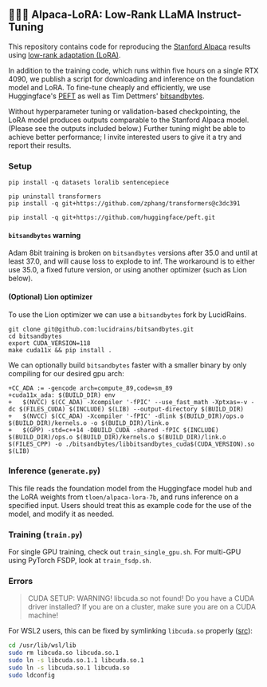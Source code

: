 ## 🦙🌲🤏 Alpaca-LoRA: Low-Rank LLaMA Instruct-Tuning

This repository contains code for reproducing the [Stanford Alpaca](https://github.com/tatsu-lab/stanford_alpaca) results using [low-rank adaptation (LoRA)](https://arxiv.org/pdf/2106.09685.pdf).

In addition to the training code, which runs within five hours on a single RTX 4090,
we publish a script for downloading and inference on the foundation model and LoRA.
To fine-tune cheaply and efficiently, we use Huggingface's [PEFT](https://github.com/huggingface/peft)
as well as Tim Dettmers' [bitsandbytes](https://github.com/TimDettmers/bitsandbytes).

Without hyperparameter tuning or validation-based checkpointing, the LoRA model produces outputs comparable to the Stanford Alpaca model. (Please see the outputs included below.) Further tuning might be able to achieve better performance; I invite interested users to give it a try and report their results.

### Setup
```
pip install -q datasets loralib sentencepiece

pip uninstall transformers
pip install -q git+https://github.com/zphang/transformers@c3dc391

pip install -q git+https://github.com/huggingface/peft.git
```

#### `bitsandbytes` warning
Adam 8bit training is broken on `bitsandbytes` versions after 35.0 and until at least 37.0, and will cause loss to explode to inf.
The workaround is to either use 35.0, a fixed future version, or using another optimizer (such as Lion below).

#### (Optional) Lion optimizer
To use the Lion optimizer we can use a `bitsandbytes` fork by LucidRains.

```
git clone git@github.com:lucidrains/bitsandbytes.git
cd bitsandbytes
export CUDA_VERSION=118
make cuda11x && pip install .
```

We can optionally build `bitsandbytes` faster with a smaller binary by only compiling for our desired gpu arch:

```
+CC_ADA := -gencode arch=compute_89,code=sm_89
+cuda11x_ada: $(BUILD_DIR) env
+	$(NVCC) $(CC_ADA) -Xcompiler '-fPIC' --use_fast_math -Xptxas=-v -dc $(FILES_CUDA) $(INCLUDE) $(LIB) --output-directory $(BUILD_DIR)
+	$(NVCC) $(CC_ADA) -Xcompiler '-fPIC' -dlink $(BUILD_DIR)/ops.o $(BUILD_DIR)/kernels.o -o $(BUILD_DIR)/link.o
+	$(GPP) -std=c++14 -DBUILD_CUDA -shared -fPIC $(INCLUDE) $(BUILD_DIR)/ops.o $(BUILD_DIR)/kernels.o $(BUILD_DIR)/link.o $(FILES_CPP) -o ./bitsandbytes/libbitsandbytes_cuda$(CUDA_VERSION).so $(LIB)
```

### Inference (`generate.py`)
This file reads the foundation model from the Huggingface model hub and the LoRA weights from `tloen/alpaca-lora-7b`, and runs inference on a specified input. Users should treat this as example code for the use of the model, and modify it as needed.

### Training (`train.py`)
For single GPU training, check out `train_single_gpu.sh`. For multi-GPU using PyTorch FSDP, look at `train_fsdp.sh`.


### Errors
> CUDA SETUP: WARNING! libcuda.so not found! Do you have a CUDA driver installed? If you are on a cluster, make sure you are on a CUDA machine!

For WSL2 users, this can be fixed by symlinking `libcuda.so` properly ([src](https://forums.developer.nvidia.com/t/wsl2-libcuda-so-and-libcuda-so-1-should-be-symlink/236301)):

```bash
cd /usr/lib/wsl/lib
sudo rm libcuda.so libcuda.so.1
sudo ln -s libcuda.so.1.1 libcuda.so.1
sudo ln -s libcuda.so.1 libcuda.so
sudo ldconfig
```
